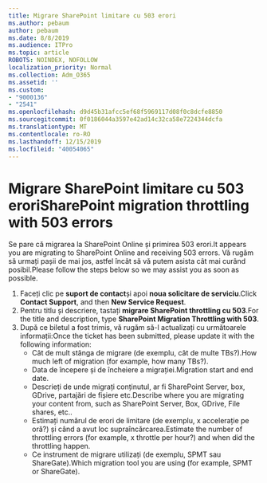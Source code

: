 ```yaml
---
title: Migrare SharePoint limitare cu 503 erori
ms.author: pebaum
author: pebaum
ms.date: 8/8/2019
ms.audience: ITPro
ms.topic: article
ROBOTS: NOINDEX, NOFOLLOW
localization_priority: Normal
ms.collection: Adm_O365
ms.assetid: ''
ms.custom:
- "9000136"
- "2541"
ms.openlocfilehash: d9d45b31afcc5ef68f5969117d08f0c8dcfe8850
ms.sourcegitcommit: 0f0186044a3597e42ad14c32ca58e7224344dcfa
ms.translationtype: MT
ms.contentlocale: ro-RO
ms.lasthandoff: 12/15/2019
ms.locfileid: "40054065"
---
```

# <a name="sharepoint-migration-throttling-with-503-errors"></a><span data-ttu-id="e5410-102">Migrare SharePoint limitare cu 503 erori</span><span class="sxs-lookup"><span data-stu-id="e5410-102">SharePoint migration throttling with 503 errors</span></span>

<span data-ttu-id="e5410-103">Se pare că migrarea la SharePoint Online și primirea 503 erori.</span><span class="sxs-lookup"><span data-stu-id="e5410-103">It appears you are migrating to SharePoint Online and receiving 503 errors.</span></span> <span data-ttu-id="e5410-104">Vă rugăm să urmați pașii de mai jos, astfel încât să vă putem asista cât mai curând posibil.</span><span class="sxs-lookup"><span data-stu-id="e5410-104">Please follow the steps below so we may assist you as soon as possible.</span></span> 

1. <span data-ttu-id="e5410-105">Faceți clic pe **suport de contact**și apoi **noua solicitare de serviciu**.</span><span class="sxs-lookup"><span data-stu-id="e5410-105">Click **Contact Support**, and then **New Service Request**.</span></span>
2. <span data-ttu-id="e5410-106">Pentru titlu și descriere, tastați **migrare SharePoint throttling cu 503**.</span><span class="sxs-lookup"><span data-stu-id="e5410-106">For the title and description, type **SharePoint Migration Throttling with 503**.</span></span>
3. <span data-ttu-id="e5410-107">După ce biletul a fost trimis, vă rugăm să-l actualizați cu următoarele informații:</span><span class="sxs-lookup"><span data-stu-id="e5410-107">Once the ticket has been submitted, please update it with the following information:</span></span>
    - <span data-ttu-id="e5410-108">Cât de mult stânga de migrare (de exemplu, cât de multe TBs?).</span><span class="sxs-lookup"><span data-stu-id="e5410-108">How much left of migration (for example, how many TBs?).</span></span>
    - <span data-ttu-id="e5410-109">Data de începere și de încheiere a migrației.</span><span class="sxs-lookup"><span data-stu-id="e5410-109">Migration start and end date.</span></span>
    - <span data-ttu-id="e5410-110">Descrieți de unde migrați conținutul, ar fi SharePoint Server, box, GDrive, partajări de fișiere etc.</span><span class="sxs-lookup"><span data-stu-id="e5410-110">Describe where you are migrating your content from, such as SharePoint Server, Box, GDrive, File shares, etc..</span></span>
    - <span data-ttu-id="e5410-111">Estimați numărul de erori de limitare (de exemplu, x accelerație pe oră?) și când a avut loc supraîncărcarea.</span><span class="sxs-lookup"><span data-stu-id="e5410-111">Estimate the number of throttling errors (for example, x throttle per hour?) and when did the throttling happen.</span></span>
    - <span data-ttu-id="e5410-112">Ce instrument de migrare utilizați (de exemplu, SPMT sau ShareGate).</span><span class="sxs-lookup"><span data-stu-id="e5410-112">Which migration tool you are using (for example, SPMT or ShareGate).</span></span>


